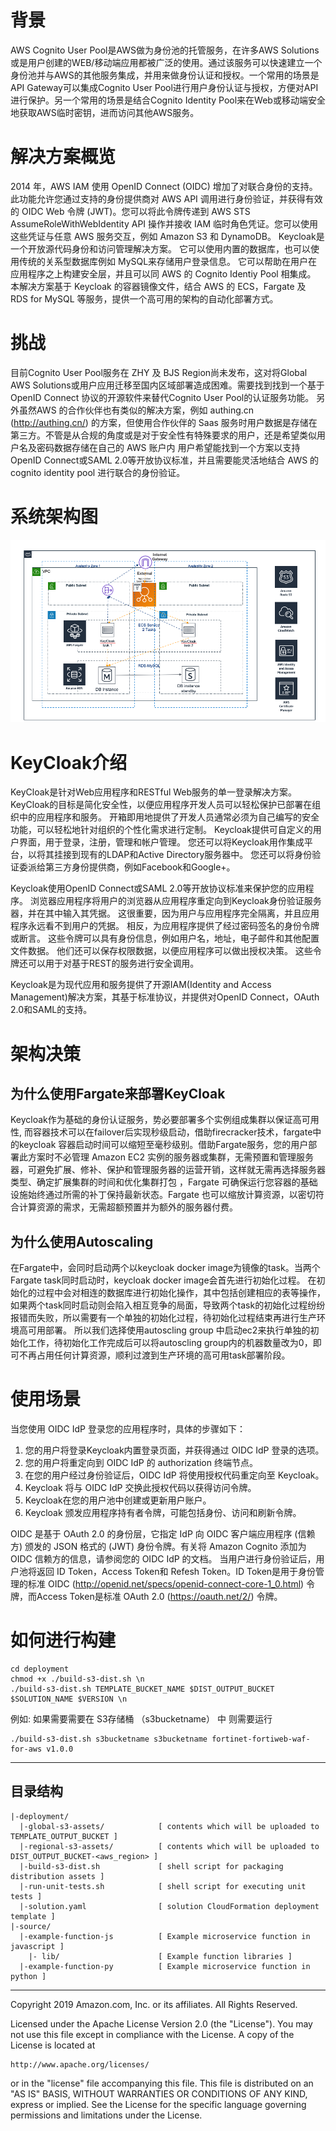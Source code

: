 # 背景
AWS Cognito User Pool是AWS做为身份池的托管服务，在许多AWS Solutions或是用户创建的WEB/移动端应用都被广泛的使用。通过该服务可以快速建立一个身份池并与AWS的其他服务集成，并用来做身份认证和授权。一个常用的场景是API Gateway可以集成Cognito User Pool进行用户身份认证与授权，方便对API进行保护。另一个常用的场景是结合Cognito Identity Pool来在Web或移动端安全地获取AWS临时密钥，进而访问其他AWS服务。

# 解决方案概览
2014 年，AWS IAM 使用 OpenID Connect (OIDC) 增加了对联合身份的支持。此功能允许您通过支持的身份提供商对 AWS API 调用进行身份验证，并获得有效的 OIDC Web 令牌 (JWT)。您可以将此令牌传递到 AWS STS AssumeRoleWithWebIdentity API 操作并接收 IAM 临时角色凭证。您可以使用这些凭证与任意 AWS 服务交互，例如 Amazon S3 和 DynamoDB。
Keycloak是一个开放源代码身份和访问管理解决方案。 它可以使用内置的数据库，也可以使用传统的关系型数据库例如 MySQL来存储用户登录信息。 它可以帮助在用户在应用程序之上构建安全层，并且可以同 AWS 的 Cognito Identiy Pool 相集成。
本解决方案基于 Keycloak 的容器镜像文件，结合 AWS 的 ECS，Fargate 及 RDS for MySQL 等服务，提供一个高可用的架构的自动化部署方式。

# 挑战
目前Cognito User Pool服务在 ZHY 及 BJS Region尚未发布，这对将Global AWS Solutions或用户应用迁移至国内区域部署造成困难。需要找到找到一个基于 OpenID Connect 协议的开源软件来替代Cognito User Pool的认证服务功能。
另外虽然AWS 的合作伙伴也有类似的解决方案，例如 authing.cn (http://authing.cn/) 的方案，但使用合作伙伴的 Saas 服务时用户数据是存储在第三方。不管是从合规的角度或是对于安全性有特殊要求的用户，还是希望类似用户名及密码数据存储在自己的 AWS 账户内
用户希望能找到一个方案以支持OpenID Connect或SAML 2.0等开放协议标准，并且需要能灵活地结合 AWS 的 cognito identity pool 进行联合的身份验证。


# 系统架构图
![](assets/keycloakonaws.png)

# KeyCloak介绍

KeyCloak是针对Web应用程序和RESTful Web服务的单一登录解决方案。 KeyCloak的目标是简化安全性，以便应用程序开发人员可以轻松保护已部署在组织中的应用程序和服务。 开箱即用地提供了开发人员通常必须为自己编写的安全功能，可以轻松地针对组织的个性化需求进行定制。 Keycloak提供可自定义的用户界面，用于登录，注册，管理和帐户管理。 您还可以将Keycloak用作集成平台，以将其挂接到现有的LDAP和Active Directory服务器中。 您还可以将身份验证委派给第三方身份提供商，例如Facebook和Google+。

 Keycloak使用OpenID Connect或SAML 2.0等开放协议标准来保护您的应用程序。 浏览器应用程序将用户的浏览器从应用程序重定向到Keycloak身份验证服务器，并在其中输入其凭据。 这很重要，因为用户与应用程序完全隔离，并且应用程序永远看不到用户的凭据。 相反，为应用程序提供了经过密码签名的身份令牌或断言。 这些令牌可以具有身份信息，例如用户名，地址，电子邮件和其他配置文件数据。 他们还可以保存权限数据，以便应用程序可以做出授权决策。 这些令牌还可以用于对基于REST的服务进行安全调用。

Keycloak是为现代应用和服务提供了开源IAM(Identity and Access Management)解决方案，其基于标准协议，并提供对OpenID Connect，OAuth 2.0和SAML的支持。

# 架构决策

## 为什么使用Fargate来部署KeyCloak

Keycloak作为基础的身份认证服务，势必要部署多个实例组成集群以保证高可用性, 而容器技术可以在failover后实现秒级启动，借助firecracker技术，fargate中的keycloak 容器启动时间可以缩短至毫秒级别。借助Fargate服务，您的用户部署此方案时不必管理 Amazon EC2 实例的服务器或集群，无需预置和管理服务器，可避免扩展、修补、保护和管理服务器的运营开销，这样就无需再选择服务器类型、确定扩展集群的时间和优化集群打包 ，Fargate 可确保运行您容器的基础设施始终通过所需的补丁保持最新状态。Fargate 也可以缩放计算资源，以密切符合计算资源的需求，无需超额预置并为额外的服务器付费。

## 为什么使用Autoscaling

在Fargate中，会同时启动两个以keycloak docker image为镜像的task。当两个Fargate task同时启动时，keycloak docker image会首先进行初始化过程。
在初始化的过程中会对相连的数据库进行初始化操作，其中包括创建相应的表等操作，如果两个task同时启动则会陷入相互竞争的局面，导致两个task的初始化过程纷纷报错而失败，所以需要有一个单独的初始化过程，待初始化过程结束再进行生产环境高可用部署。
所以我们选择使用autoscling group 中启动ec2来执行单独的初始化工作，待初始化工作完成后可以将autoscling group内的机器数量改为0，即可不再占用任何计算资源，顺利过渡到生产环境的高可用task部署阶段。


# 使用场景
当您使用 OIDC IdP 登录您的应用程序时，具体的步骤如下：

1. 您的用户将登录Keycloak内置登录页面，并获得通过 OIDC IdP 登录的选项。
2. 您的用户将重定向到 OIDC IdP 的 authorization 终端节点。
3. 在您的用户经过身份验证后，OIDC IdP 将使用授权代码重定向至 Keycloak。
4. Keycloak 将与 OIDC IdP 交换此授权代码以获得访问令牌。
5. Keycloak在您的用户池中创建或更新用户账户。
6. Keycloak 颁发应用程序持有者令牌，可能包括身份、访问和刷新令牌。

OIDC 是基于 OAuth 2.0 的身份层，它指定 IdP 向 OIDC 客户端应用程序 (信赖方) 颁发的 JSON 格式的 (JWT) 身份令牌。有关将 Amazon Cognito 添加为 OIDC 信赖方的信息，请参阅您的 OIDC IdP 的文档。
当用户进行身份验证后，用户池将返回 ID Token，Access Token和 Refesh Token。ID Token是用于身份管理的标准 OIDC (http://openid.net/specs/openid-connect-core-1_0.html) 令牌，而Access Token是标准 OAuth 2.0 (https://oauth.net/2/) 令牌。

# 如何进行构建

```
cd deployment
chmod +x ./build-s3-dist.sh \n
./build-s3-dist.sh TEMPLATE_BUCKET_NAME $DIST_OUTPUT_BUCKET $SOLUTION_NAME $VERSION \n
```

例如: 如果需要需要在 S3存储桶 （s3bucketname） 中 则需要运行

```
./build-s3-dist.sh s3bucketname s3bucketname fortinet-fortiweb-waf-for-aws v1.0.0 
```

*** 

## 目录结构

```
|-deployment/
  |-global-s3-assets/            [ contents which will be uploaded to TEMPLATE_OUTPUT_BUCKET ]
  |-regional-s3-assets/          [ contents which will be uploaded to DIST_OUTPUT_BUCKET-<aws_region> ]
  |-build-s3-dist.sh             [ shell script for packaging distribution assets ]
  |-run-unit-tests.sh            [ shell script for executing unit tests ]
  |-solution.yaml                [ solution CloudFormation deployment template ]
|-source/
  |-example-function-js          [ Example microservice function in javascript ]
    |- lib/                      [ Example function libraries ]
  |-example-function-py          [ Example microservice function in python ]

```


***


Copyright 2019 Amazon.com, Inc. or its affiliates. All Rights Reserved.

Licensed under the Apache License Version 2.0 (the "License"). You may not use this file except in compliance with the License. A copy of the License is located at

    http://www.apache.org/licenses/

or in the "license" file accompanying this file. This file is distributed on an "AS IS" BASIS, WITHOUT WARRANTIES OR CONDITIONS OF ANY KIND, express or implied. See the License for the specific language governing permissions and limitations under the License.
